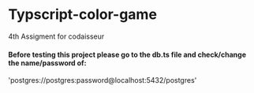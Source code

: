 # Typscript-color-game
4th Assigment for codaisseur

#### Before testing this project please go to the db.ts file and check/change the name/password of:
  'postgres://postgres:password@localhost:5432/postgres'
  
  

